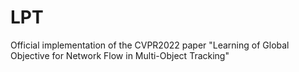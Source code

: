 # LPT
Official implementation of the CVPR2022 paper "Learning of Global Objective for Network Flow in Multi-Object Tracking"
